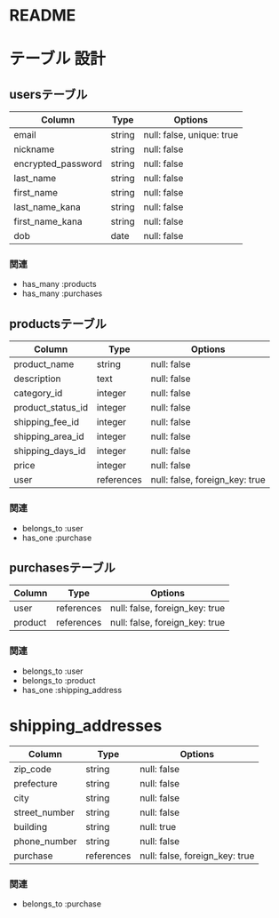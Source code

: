 # README

# テーブル 設計

## usersテーブル
| Column             | Type                | Options                   |
|--------------------|---------------------|---------------------------|
| email              | string              | null: false, unique: true |
| nickname           | string              | null: false               |
| encrypted_password | string              | null: false               |
| last_name          | string              | null: false               |
| first_name         | string              | null: false               |
| last_name_kana     | string              | null: false               |
| first_name_kana    | string              | null: false               |
| dob                | date                | null: false               |

### 関連
* has_many :products
* has_many :purchases

## productsテーブル
| Column                              | Type       | Options                        |
|-------------------------------------|------------|--------------------------------|
| product_name                        | string     | null: false                    |
| description                         | text       | null: false                    |
| category_id                         | integer    | null: false                    |
| product_status_id                   | integer    | null: false                    |
| shipping_fee_id                     | integer    | null: false                    |
| shipping_area_id                    | integer    | null: false                    |
| shipping_days_id                    | integer    | null: false                    |
| price                               | integer    | null: false                    |
| user                                | references | null: false, foreign_key: true |

### 関連
- belongs_to :user
- has_one :purchase

## purchasesテーブル
| Column                    | Type       | Options                        |
|---------------------------|------------|--------------------------------|
| user                      | references | null: false, foreign_key: true |
| product                   | references | null: false, foreign_key: true |

### 関連
- belongs_to :user
- belongs_to :product
- has_one :shipping_address

# shipping_addresses
| Column                    | Type       | Options                        |
|---------------------------|------------|--------------------------------|
| zip_code                  | string     | null: false                    |
| prefecture                | string     | null: false                    |
| city                      | string     | null: false                    |
| street_number             | string     | null: false                    |
| building                  | string     | null: true                     |
| phone_number              | string     | null: false                    |
| purchase                  | references | null: false, foreign_key: true |

### 関連
- belongs_to :purchase

